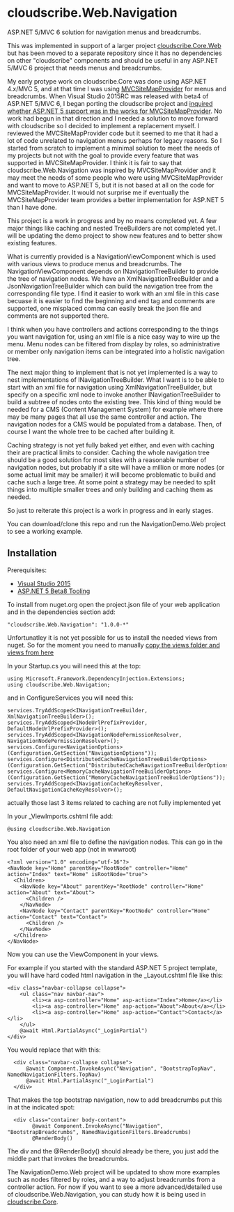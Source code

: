 # cloudscribe.Web.Navigation
ASP.NET 5/MVC 6 solution for navigation menus and breadcrumbs.

This was implemented in support of a larger project [cloudscribe.Core.Web](https://github.com/joeaudette/cloudscribe/) but has been moved to a separate repository since it has no dependencies on other "cloudscribe" components and should be useful in any ASP.NET 5/MVC 6 project that needs menus and breadcrumbs.

My early protype work on cloudscribe.Core was done using ASP.NET 4.x/MVC 5, and at that time I was using [MVCSiteMapProvider](https://github.com/maartenba/MvcSiteMapProvider) for menus and breadcrumbs. When Visual Studio 2015RC was released with beta4 of ASP.NET 5/MVC 6, I began porting the cloudscribe project and [inquired whether ASP.NET 5 support was in the works for MVCSiteMapProvider](https://github.com/maartenba/MvcSiteMapProvider/issues/394). No work had begun in that direction and I needed a solution to move forward with cloudscribe so I decided to implement a replacement myself. I reviewed the MVCSiteMapProvider code but it seemed to me that it had a lot of code unrelated to navigation menus perhaps for legacy reasons. So I started from scratch to implement a minimal solution to meet the needs of my projects but not with the goal to provide every feature that was supported in MVCSiteMapProvider. I think it is fair to say that cloudscribe.Web.Navigation was inspired by MVCSiteMapProvider and it may meet the needs of some people who were using MVCSiteMapProvider and want to move to ASP.NET 5, but it is not based at all on the code for MVCSiteMapProvider. It would not surprise me if eventually the MVCSiteMapProvider team provides a better implementation for ASP.NET 5 than I have done.

This project is a work in progress and by no means completed yet. A few major things like caching and nested TreeBuilders are not completed yet. I will be updating the demo project to show new features and to better show existing features.

What is currently provided is a NavigationViewComponent which is used with various views to produce menus and breadcrumbs. The NavigationViewComponent depends on INavigationTreeBuilder to provide the tree of navigation nodes. We have an XmlNavigationTreeBuilder and a JsonNavigationTreeBuilder which can build the navigation tree from the corresponding file type. I find it easier to work with an xml file in this case becuase it is easier to find the beginning and end tag and comments are supported, one misplaced comma can easily break the json file and comments are not supported there.

I think when you have controllers and actions corresponding to the things you want navigation for, using an xml file is a nice easy way to wire up the menu. Menu nodes can be filtered from display by roles, so administrative or member only navigation items can be integrated into a holistic navigation tree.

The next major thing to implement that is not yet implemented is a way to nest implementations of INavigationTreeBuilder. What I want is to be able to start with an xml file for navigation using XmlNavigationTreeBuilder, but specify on a specific xml node to invoke another INavigationTreeBuilder to build a subtree of nodes onto the existing tree. This kind of thing would be needed for a CMS (Content Management System) for example where there may be many pages that all use the same controller and action. The navigation nodes for a CMS would be populated from a database. Then, of course I want the whole tree to be cached after building it.

Caching strategy is not yet fully baked yet either, and even with caching their are practical limits to consider. Caching the whole navigation tree should be a good solution for most sites with a reasonable number of navigation nodes, but probably if a site will have a million or more nodes (or some actual limit may be smaller) it will become problematic to build and cache such a large tree. At some point a strategy may be needed to split things into multiple smaller trees and only building and caching them as needed.

So just to reiterate this project is a work in progress and in early stages.

You can download/clone this repo and run the NavigationDemo.Web project to see a working example.

## Installation

Prerequisites:

*  [Visual Studio 2015](https://www.visualstudio.com/en-us/downloads) 
*  [ASP.NET 5 Beta8 Tooling](http://www.microsoft.com/en-us/download/details.aspx?id=49442) 

To install from nuget.org open the project.json file of your web application and in the dependencies section add:

    "cloudscribe.Web.Navigation": "1.0.0-*"
    

Unfortunatley it is not yet possible for us to install the needed views from nuget. So for the moment you need to manually [copy the views folder and views from here](https://github.com/joeaudette/cloudscribe.Web.Navigation/tree/master/src/cloudscribe.Web.Navigation/src/cloudscribe.Web.Navigation/content)

In your Startup.cs you will need this at the top: 

    using Microsoft.Framework.DependencyInjection.Extensions;
    using cloudscribe.Web.Navigation;

and in ConfigureServices you will need this:

    services.TryAddScoped<INavigationTreeBuilder, XmlNavigationTreeBuilder>();
    services.TryAddScoped<INodeUrlPrefixProvider, DefaultNodeUrlPrefixProvider>();
    services.TryAddScoped<INavigationNodePermissionResolver, NavigationNodePermissionResolver>();
    services.Configure<NavigationOptions>(Configuration.GetSection("NavigationOptions"));
    services.Configure<DistributedCacheNavigationTreeBuilderOptions>(Configuration.GetSection("DistributedCacheNavigationTreeBuilderOptions"));
    services.Configure<MemoryCacheNavigationTreeBuilderOptions>(Configuration.GetSection("MemoryCacheNavigationTreeBuilderOptions"));
    services.TryAddScoped<INavigationCacheKeyResolver, DefaultNavigationCacheKeyResolver>();

actually those last 3 items related to caching are not fully implemented yet

In your _ViewImports.cshtml file add:

    @using cloudscribe.Web.Navigation

You also need an xml file to define the navigation nodes. This can go in the root folder of your web app (not in wwwroot)

    <?xml version="1.0" encoding="utf-16"?>
    <NavNode key="Home" parentKey="RootNode" controller="Home" action="Index" text="Home" isRootNode="true">
      <Children>
        <NavNode key="About" parentKey="RootNode" controller="Home" action="About" text="About">
          <Children />
        </NavNode>
        <NavNode key="Contact" parentKey="RootNode" controller="Home" action="Contact" text="Contact">
          <Children />
        </NavNode>
      </Children>
    </NavNode>
    
Now you can use the ViewComponent in your views.

For example if you started with the standard ASP.NET 5 project template, you will have hard coded html navigation in the _Layout.cshtml file like this:

    <div class="navbar-collapse collapse">
        <ul class="nav navbar-nav">
            <li><a asp-controller="Home" asp-action="Index">Home</a></li>
            <li><a asp-controller="Home" asp-action="About">About</a></li>
            <li><a asp-controller="Home" asp-action="Contact">Contact</a></li>
        </ul>
        @await Html.PartialAsync("_LoginPartial")
    </div>
  
  You would replace that with this:
  
      <div class="navbar-collapse collapse">
          @await Component.InvokeAsync("Navigation", "BootstrapTopNav", NamedNavigationFilters.TopNav) 
          @await Html.PartialAsync("_LoginPartial")
      </div>
  
  That makes the top bootstrap navigation, now to add breadcrumbs put this in at the indicated spot:
  
      <div class="container body-content">
            @await Component.InvokeAsync("Navigation", "BootstrapBreadcrumbs", NamedNavigationFilters.Breadcrumbs)
            @RenderBody()

The div and the @RenderBody() should already be there, you just add the middle part that invokes the breadcrumbs.

The NavigationDemo.Web project will be updated to show more examples such as nodes filtered by roles, and a way to adjust breadcrumbs from a controller action. For now if you want to see a more advanced/detailed use of cloudscribe.Web.Navigation, you can study how it is being used in [cloudscribe.Core](https://github.com/joeaudette/cloudscribe).

